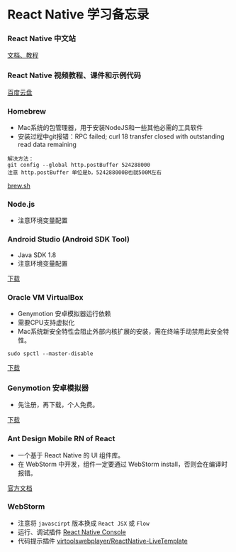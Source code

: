 # React Native 学习备忘录

### React Native 中文站

[文档、教程](https://reactnative.cn/)

### React Native 视频教程、课件和示例代码

[百度云盘](https://pan.baidu.com/s/1ef5LT4jWrt1jHmEwXQgFOQ)

### Homebrew

- Mac系统的包管理器，用于安装NodeJS和一些其他必需的工具软件
- 安装过程中git报错：RPC failed; curl 18 transfer closed with outstanding read data remaining
```
解决方法：
git config --global http.postBuffer 524288000
注意 http.postBuffer 单位是b，524288000B也就500M左右
```

[brew.sh](https://brew.sh/index_zh-cn)

### Node.js

- 注意环境变量配置

### Android Studio (Android SDK Tool)

- Java SDK 1.8
- 注意环境变量配置

[下载](http://www.android-studio.org/)

### Oracle VM VirtualBox

- Genymotion 安卓模拟器运行依赖
- 需要CPU支持虚拟化
- Mac系统新安全特性会阻止外部内核扩展的安装，需在终端手动禁用此安全特性。

```
sudo spctl --master-disable
```

[下载](https://www.virtualbox.org/wiki/Downloads)

### Genymotion 安卓模拟器

- 先注册，再下载，个人免费。

[下载](https://www.genymotion.com/download/)

### Ant Design Mobile RN of React

- 一个基于 React Native 的 UI 组件库。
- 在 WebStorm 中开发，组件一定要通过 WebStorm install，否则会在编译时报错。

[官方文档](https://rn.mobile.ant.design/docs/react/introduce-cn)

### WebStorm

- 注意将 `javascirpt` 版本换成 `React JSX` 或 `Flow`
- 运行、调试插件 [React Native Console](https://github.com/beansoftapp/react-native-console )
- 代码提示插件 [virtoolswebplayer/ReactNative-LiveTemplate](https://github.com/virtoolswebplayer/ReactNative-LiveTemplate)
